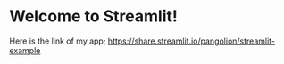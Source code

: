 # Welcome to Streamlit! 
Here is the link of my app;
https://share.streamlit.io/pangolion/streamlit-example

